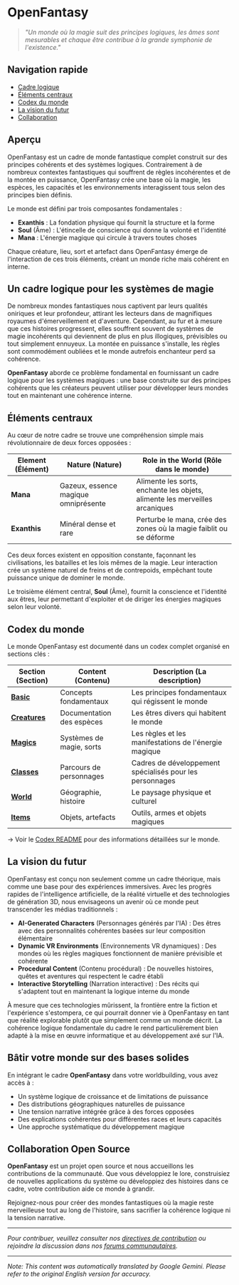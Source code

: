 # **OpenFantasy**

> *"Un monde où la magie suit des principes logiques, les âmes sont mesurables et chaque être contribue à la grande symphonie de l'existence."*

## Navigation rapide

- [Cadre logique](#a-logical-framework-for-magic-systems)
- [Éléments centraux](#core-elements)
- [Codex du monde](#world-codex)
- [La vision du futur](#the-future-vision)
- [Collaboration](#open-source-collaboration)

## Aperçu

OpenFantasy est un cadre de monde fantastique complet construit sur des principes cohérents et des systèmes logiques. Contrairement à de nombreux contextes fantastiques qui souffrent de règles incohérentes et de la montée en puissance, OpenFantasy crée une base où la magie, les espèces, les capacités et les environnements interagissent tous selon des principes bien définis.

Le monde est défini par trois composantes fondamentales :
- **Exanthis** : La fondation physique qui fournit la structure et la forme
- **Soul** (Âme) : L'étincelle de conscience qui donne la volonté et l'identité
- **Mana** : L'énergie magique qui circule à travers toutes choses

Chaque créature, lieu, sort et artefact dans OpenFantasy émerge de l'interaction de ces trois éléments, créant un monde riche mais cohérent en interne.

## Un cadre logique pour les systèmes de magie

De nombreux mondes fantastiques nous captivent par leurs qualités oniriques et leur profondeur, attirant les lecteurs dans de magnifiques royaumes d'émerveillement et d'aventure. Cependant, au fur et à mesure que ces histoires progressent, elles souffrent souvent de systèmes de magie incohérents qui deviennent de plus en plus illogiques, prévisibles ou tout simplement ennuyeux. La montée en puissance s'installe, les règles sont commodément oubliées et le monde autrefois enchanteur perd sa cohérence.

**OpenFantasy** aborde ce problème fondamental en fournissant un cadre logique pour les systèmes magiques : une base construite sur des principes cohérents que les créateurs peuvent utiliser pour développer leurs mondes tout en maintenant une cohérence interne.

## Éléments centraux

Au cœur de notre cadre se trouve une compréhension simple mais révolutionnaire de deux forces opposées :

| Element (Élément) | Nature (Nature) | Role in the World (Rôle dans le monde) |
|---------|--------|-------------------|
| **Mana** | Gazeux, essence magique omniprésente | Alimente les sorts, enchante les objets, alimente les merveilles arcaniques |
| **Exanthis** | Minéral dense et rare | Perturbe le mana, crée des zones où la magie faiblit ou se déforme |

Ces deux forces existent en opposition constante, façonnant les civilisations, les batailles et les lois mêmes de la magie. Leur interaction crée un système naturel de freins et de contrepoids, empêchant toute puissance unique de dominer le monde.

Le troisième élément central, **Soul** (Âme), fournit la conscience et l'identité aux êtres, leur permettant d'exploiter et de diriger les énergies magiques selon leur volonté.

## Codex du monde

Le monde OpenFantasy est documenté dans un codex complet organisé en sections clés :

| Section (Section) | Content (Contenu) | Description (La description) |
|---------|---------|-------------|
| [**Basic**](/codex/Basic/) | Concepts fondamentaux | Les principes fondamentaux qui régissent le monde |
| [**Creatures**](/codex/Creatures/) | Documentation des espèces | Les êtres divers qui habitent le monde |
| [**Magics**](/codex/Magics/) | Systèmes de magie, sorts | Les règles et les manifestations de l'énergie magique |
| [**Classes**](/codex/Classes/) | Parcours de personnages | Cadres de développement spécialisés pour les personnages |
| [**World**](/codex/World/) | Géographie, histoire | Le paysage physique et culturel |
| [**Items**](/codex/Items/) | Objets, artefacts | Outils, armes et objets magiques |

→ Voir le [Codex README](/codex/README.md) pour des informations détaillées sur le monde.

## La vision du futur

OpenFantasy est conçu non seulement comme un cadre théorique, mais comme une base pour des expériences immersives. Avec les progrès rapides de l'intelligence artificielle, de la réalité virtuelle et des technologies de génération 3D, nous envisageons un avenir où ce monde peut transcender les médias traditionnels :

- **AI-Generated Characters** (Personnages générés par l'IA) : Des êtres avec des personnalités cohérentes basées sur leur composition élémentaire
- **Dynamic VR Environments** (Environnements VR dynamiques) : Des mondes où les règles magiques fonctionnent de manière prévisible et cohérente
- **Procedural Content** (Contenu procédural) : De nouvelles histoires, quêtes et aventures qui respectent le cadre établi
- **Interactive Storytelling** (Narration interactive) : Des récits qui s'adaptent tout en maintenant la logique interne du monde

À mesure que ces technologies mûrissent, la frontière entre la fiction et l'expérience s'estompera, ce qui pourrait donner vie à OpenFantasy en tant que réalité explorable plutôt que simplement comme un monde décrit. La cohérence logique fondamentale du cadre le rend particulièrement bien adapté à la mise en œuvre informatique et au développement axé sur l'IA.

## Bâtir votre monde sur des bases solides

En intégrant le cadre **OpenFantasy** dans votre worldbuilding, vous avez accès à :

- Un système logique de croissance et de limitations de puissance
- Des distributions géographiques naturelles de puissance
- Une tension narrative intégrée grâce à des forces opposées
- Des explications cohérentes pour différentes races et leurs capacités
- Une approche systématique du développement magique

## Collaboration Open Source

**OpenFantasy** est un projet open source et nous accueillons les contributions de la communauté. Que vous développiez le lore, construisiez de nouvelles applications du système ou développiez des histoires dans ce cadre, votre contribution aide ce monde à grandir.

Rejoignez-nous pour créer des mondes fantastiques où la magie reste merveilleuse tout au long de l'histoire, sans sacrifier la cohérence logique ni la tension narrative.

---

*Pour contribuer, veuillez consulter nos [directives de contribution](CONTRIBUTING.md) ou rejoindre la discussion dans nos [forums communautaires](https://openfantasy.forum).*


---
_Note: This content was automatically translated by Google Gemini. Please refer to the original English version for accuracy._